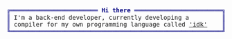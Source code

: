 <pre style="font-family:Menlo,'DejaVu Sans Mono',consolas,'Courier New',monospace"><span style="color: #000080; text-decoration-color: #000080">╔════════════════════════ </span><span style="color: #000080; text-decoration-color: #000080; font-weight: bold">Hi there</span><span style="color: #000080; text-decoration-color: #000080"> ════════════════════════╗</span> 🤓 <a href="websiteportfolio13.herokuapp.com">Hícaro</a>             
<span style="color: #000080; text-decoration-color: #000080">║</span> I&#x27;m a back-end developer, currently developing a         <span style="color: #000080; text-decoration-color: #000080">║</span> └── Back-end developer
<span style="color: #000080; text-decoration-color: #000080">║</span> compiler for my own programming language called <a href="https://github.com/HicaroD/idk">&#x27;idk&#x27;</a>    <span style="color: #000080; text-decoration-color: #000080">║</span>                       
<span style="color: #000080; text-decoration-color: #000080">╚══════════════════════════════════════════════════════════╝</span>                       
</pre>
